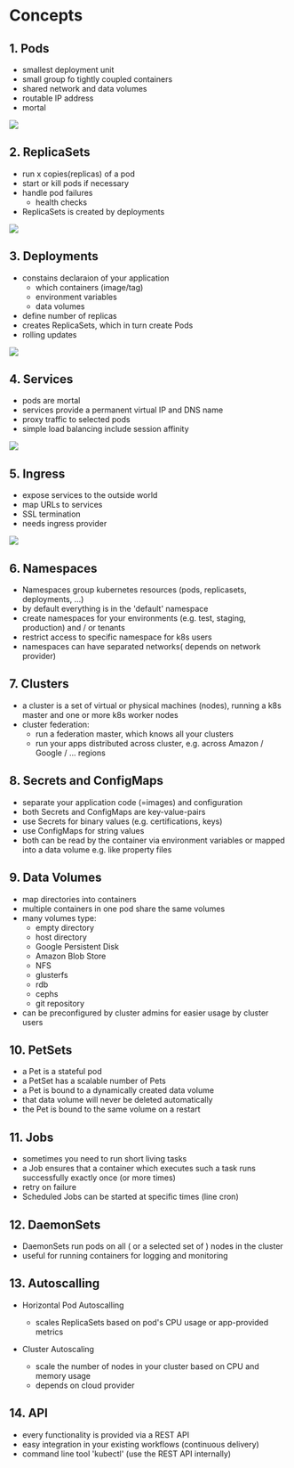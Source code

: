 # Concepts

## 1. Pods

* smallest deployment unit
* small group fo tightly coupled containers
* shared network and data volumes 
* routable IP address
* mortal

![](img/pods.png)

## 2. ReplicaSets

* run x copies(replicas) of a pod
* start or kill pods if necessary
* handle pod failures
  * health checks
* ReplicaSets is created by deployments
 
![](img/replicasets.png)


## 3. Deployments

* constains declaraion of your application
  * which containers (image/tag)
  * environment variables
  * data volumes
* define number of replicas
* creates ReplicaSets, which in turn create Pods
* rolling updates

![](img/rollingupdates.png)

## 4. Services 

* pods are mortal
* services provide a permanent virtual IP and DNS name
* proxy traffic to selected pods
* simple load balancing include session affinity

![](img/services.png)

## 5. Ingress

* expose services to the outside world
* map URLs to services
* SSL termination
* needs ingress provider

![](img/ingress.png)

## 6. Namespaces

* Namespaces group kubernetes resources (pods, replicasets, deployments, ...)
* by default everything is in the 'default' namespace
* create namespaces for your environments (e.g. test, staging, production) and / or tenants
* restrict access to specific namespace for k8s users
* namespaces can have separated networks( depends on network provider)


## 7. Clusters

* a cluster is a set of virtual or physical machines (nodes), running a k8s master and one or more k8s worker nodes
* cluster federation:
  * run a federation master, which knows all your clusters
  * run your apps distributed across cluster, e.g. across Amazon / Google / ... regions
  
## 8. Secrets and ConfigMaps

* separate your application code (=images) and configuration
* both Secrets and ConfigMaps are key-value-pairs 
* use Secrets for binary values (e.g. certifications, keys)
* use ConfigMaps for string values
* both can be read by the container via environment variables or mapped into a data volume e.g. like property files

## 9. Data Volumes

* map directories into containers
* multiple containers in one pod share the same volumes
* many volumes type:
  * empty directory
  * host directory
  * Google Persistent Disk
  * Amazon Blob Store
  * NFS
  * glusterfs
  * rdb
  * cephs
  * git repository
* can be preconfigured by cluster admins for easier usage by cluster users

## 10. PetSets

* a Pet is a stateful pod
* a PetSet has a scalable number of Pets
* a Pet is bound to a dynamically created data volume
* that data volume will never be deleted automatically
* the Pet is bound to the same volume on a restart 


## 11. Jobs

* sometimes you need to run short living tasks
* a Job ensures that a container which executes such a task runs successfully exactly once (or more times)
* retry on failure
* Scheduled Jobs can be started at specific times (line cron)


## 12. DaemonSets

* DaemonSets run pods on all ( or a selected set of ) nodes in the cluster
* useful for running containers for logging and monitoring


## 13. Autoscalling

* Horizontal Pod Autoscalling
  * scales ReplicaSets based on pod's CPU usage or app-provided metrics
  
* Cluster Autoscaling
  * scale the number of nodes in your cluster based on CPU and memory usage
  * depends on cloud provider 


## 14. API

* every functionality is provided via a REST API
* easy integration in your existing workflows (continuous delivery)
* command line tool 'kubectl' (use the REST API internally)






































